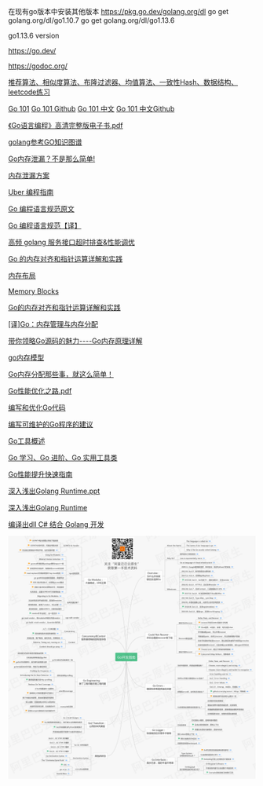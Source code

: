

在现有go版本中安装其他版本
https://pkg.go.dev/golang.org/dl
go get golang.org/dl/go1.10.7
go get golang.org/dl/go1.13.6


go1.13.6 version

https://go.dev/

https://godoc.org/

[推荐算法、相似度算法、布隆过滤器、均值算法、一致性Hash、数据结构、leetcode练习](https://github.com/hwholiday/algorithm_coding)

[Go 101](https://go101.org/article/101.html)
[Go 101 Github](https://github.com/go101/go101)
[Go 101 中文](https://gfw.go101.org)
[Go 101 中文Github](https://github.com/golang101/golang101)

[《Go语言编程》高清完整版电子书.pdf](../files/go/《Go语言编程》高清完整版电子书.pdf)

[golang参考GO知识图谱](https://www.toutiao.com/a1653862521797643)

[Go内存泄漏？不是那么简单!](https://colobu.com/2019/08/28/go-memory-leak-i-dont-think-so/)

[内存泄漏方案](https://go101.org/article/memory-leaking.html)

[Uber 编程指南](https://github.com/uber-go/guide)

[Go 编程语言规范原文](https://golang.org/ref/spec)

[Go 编程语言规范【译】](https://moego.me/golang_spec.html)

[高频 golang 服务接口超时排查&性能调优](https://mp.weixin.qq.com/s/rDjTqqR0q4VTSQrYFzbR7w)

[Go 的内存对齐和指针运算详解和实践](https://learnku.com/articles/39255)

[内存布局](https://gfw.go101.org/article/memory-layout.html)

[Memory Blocks](https://go101.org/article/memory-block.html)

[Go的内存对齐和指针运算详解和实践](https://www.cnblogs.com/sy270321/p/12205435.html)

[[译]Go：内存管理与内存分配](https://juejin.im/post/5ddcdc5df265da05c33fcad2)

[带你领略Go源码的魅力----Go内存原理详解](https://juejin.im/post/5ddcf31751882572d8212481)

[go内存模型](https://cloud.tencent.com/developer/article/1359184)

[Go内存分配那些事，就这么简单！](https://www.cnblogs.com/shijingxiang/articles/11466957.html)

[Go性能优化之路.pdf](../files/go/Go性能优化之路.pdf)

[编写和优化Go代码](https://github.com/dgryski/go-perfbook/blob/master/performance-zh.md)

[编写可维护的Go程序的建议](https://dave.cheney.net/practical-go/presentations/qcon-china.html)

[Go工具概述](https://www.alexedwards.net/blog/an-overview-of-go-tooling)

[Go 学习、Go 进阶、Go 实用工具类](https://github.com/hwholiday/learning_tools)

[Go性能提升快速指南](https://stephen.sh/posts/quick-go-performance-improvements)

[深入浅出Golang Runtime.ppt](../files/go/gopher-meetup-深入浅出Golang-Runtime-yifhao-full.pptx)

[深入浅出Golang Runtime](https://www.acao.cn/course/program/402.html)

[编译出dll C# 结合 Golang 开发](https://www.cnblogs.com/timeddd/p/11731160.html)


![](img/go.jpg)




